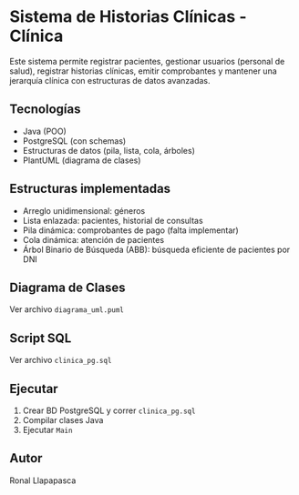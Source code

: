 # Sistema de Historias Clínicas - Clínica

Este sistema permite registrar pacientes, gestionar usuarios (personal de salud), registrar historias clínicas, emitir comprobantes y mantener una jerarquía clínica con estructuras de datos avanzadas.

## Tecnologías
- Java (POO)
- PostgreSQL (con schemas)
- Estructuras de datos (pila, lista, cola, árboles)
- PlantUML (diagrama de clases)

## Estructuras implementadas

- Arreglo unidimensional: géneros
- Lista enlazada: pacientes, historial de consultas
- Pila dinámica: comprobantes de pago (falta implementar)
- Cola dinámica: atención de pacientes
- Árbol Binario de Búsqueda (ABB): búsqueda eficiente de pacientes por DNI

## Diagrama de Clases
Ver archivo `diagrama_uml.puml`




## Script SQL
Ver archivo `clinica_pg.sql`

## Ejecutar
1. Crear BD PostgreSQL y correr `clinica_pg.sql`
2. Compilar clases Java
3. Ejecutar `Main`

## Autor
Ronal Llapapasca
